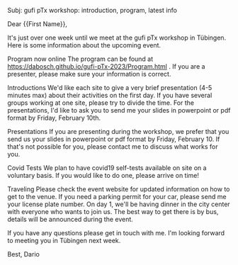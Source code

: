Subj: gufi pTx workshop: introduction, program, latest info

Dear {{First Name}},

It's just over one week until we meet at the gufi pTx workshop in Tübingen. Here is some information about the upcoming event.

Program now online
The program can be found at https://dabosch.github.io/gufi-pTx-2023/Program.html . If you are a presenter, please make sure your information is correct.

Introductions
We'd like each site to give a very brief presentation (4-5 minutes max) about their activities on the first day. If you have several groups working at one site, please try to divide the time. For the presentations, I'd like to ask you to send me your slides in powerpoint or pdf format by Friday, February 10th.

Presentations
If you are presenting during the workshop, we prefer that you send us your slides in powerpoint or pdf format by Friday, February 10. If that's not possible for you, please contact me to discuss what works for you.

Covid Tests
We plan to have covid19 self-tests available on site on a voluntary basis.  If you would like to do one, please arrive on time!

Traveling
Please check the event website for updated information on how to get to the venue. If you need a parking permit for your car, please send me your license plate number. On day 1, we'll be having dinner in the city center with everyone who wants to join us. The best way to get there is by bus, details will be announced during the event.

If you have any questions please get in touch with me. I'm looking forward to meeting you in Tübingen next week.

Best,
Dario